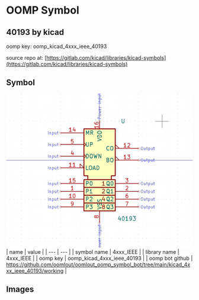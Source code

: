# OOMP Symbol  
## 40193  by kicad  
  
oomp key: oomp_kicad_4xxx_ieee_40193  
  
source repo at: [https://gitlab.com/kicad/libraries/kicad-symbols](https://gitlab.com/kicad/libraries/kicad-symbols)  
## Symbol  
  
[![working.png](working_600.png)](working.png)  
| name | value | 
| --- | --- | 
| symbol name | 4xxx_IEEE | 
| library name | 4xxx_IEEE | 
| oomp key | oomp_kicad_4xxx_ieee_40193 | 
| oomp bot github | https://github.com/oomlout/oomlout_oomp_symbol_bot/tree/main/kicad_4xxx_ieee_40193/working | 
## Images  
